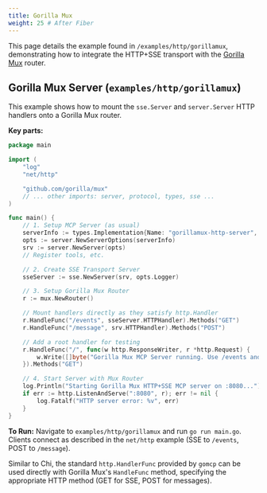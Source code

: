 ```yaml
---
title: Gorilla Mux
weight: 25 # After Fiber
---
```


This page details the example found in `/examples/http/gorillamux`, demonstrating how to integrate the HTTP+SSE transport with the [Gorilla Mux](https://github.com/gorilla/mux) router.

## Gorilla Mux Server (`examples/http/gorillamux`)

This example shows how to mount the `sse.Server` and `server.Server` HTTP handlers onto a Gorilla Mux router.

**Key parts:**

```go
package main

import (
	"log"
	"net/http"

	"github.com/gorilla/mux"
	// ... other imports: server, protocol, types, sse ...
)

func main() {
	// 1. Setup MCP Server (as usual)
	serverInfo := types.Implementation{Name: "gorillamux-http-server", Version: "0.1.0"}
	opts := server.NewServerOptions(serverInfo)
	srv := server.NewServer(opts)
	// Register tools, etc.

	// 2. Create SSE Transport Server
	sseServer := sse.NewServer(srv, opts.Logger)

	// 3. Setup Gorilla Mux Router
	r := mux.NewRouter()

	// Mount handlers directly as they satisfy http.Handler
	r.HandleFunc("/events", sseServer.HTTPHandler).Methods("GET")
	r.HandleFunc("/message", srv.HTTPHandler).Methods("POST")

	// Add a root handler for testing
	r.HandleFunc("/", func(w http.ResponseWriter, r *http.Request) {
		w.Write([]byte("Gorilla Mux MCP Server running. Use /events and /message."))
	}).Methods("GET")

	// 4. Start Server with Mux Router
	log.Println("Starting Gorilla Mux HTTP+SSE MCP server on :8080...")
	if err := http.ListenAndServe(":8080", r); err != nil {
		log.Fatalf("HTTP server error: %v", err)
	}
}
```

**To Run:** Navigate to `examples/http/gorillamux` and run `go run main.go`. Clients connect as described in the `net/http` example (SSE to `/events`, POST to `/message`).

Similar to Chi, the standard `http.HandlerFunc` provided by `gomcp` can be used directly with Gorilla Mux's `HandleFunc` method, specifying the appropriate HTTP method (GET for SSE, POST for messages).
